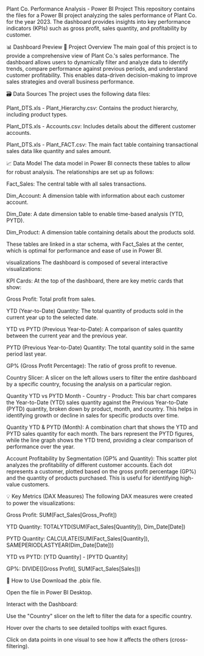 Plant Co. Performance Analysis - Power BI Project
This repository contains the files for a Power BI project analyzing the sales performance of Plant Co. for the year 2023. The dashboard provides insights into key performance indicators (KPIs) such as gross profit, sales quantity, and profitability by customer.

📊 Dashboard Preview
📖 Project Overview
The main goal of this project is to provide a comprehensive view of Plant Co.'s sales performance. The dashboard allows users to dynamically filter and analyze data to identify trends, compare performance against previous periods, and understand customer profitability. This enables data-driven decision-making to improve sales strategies and overall business performance.

🗃️ Data Sources
The project uses the following data files:

Plant_DTS.xls - Plant_Hierarchy.csv: Contains the product hierarchy, including product types.

Plant_DTS.xls - Accounts.csv: Includes details about the different customer accounts.

Plant_DTS.xls - Plant_FACT.csv: The main fact table containing transactional sales data like quantity and sales amount.

📈 Data Model
The data model in Power BI connects these tables to allow for robust analysis. The relationships are set up as follows:

Fact_Sales: The central table with all sales transactions.

Dim_Account: A dimension table with information about each customer account.

Dim_Date: A date dimension table to enable time-based analysis (YTD, PYTD).

Dim_Product: A dimension table containing details about the products sold.

These tables are linked in a star schema, with Fact_Sales at the center, which is optimal for performance and ease of use in Power BI.

visualizations
The dashboard is composed of several interactive visualizations:

KPI Cards: At the top of the dashboard, there are key metric cards that show:

Gross Profit: Total profit from sales.

YTD (Year-to-Date) Quantity: The total quantity of products sold in the current year up to the selected date.

YTD vs PYTD (Previous Year-to-Date): A comparison of sales quantity between the current year and the previous year.

PYTD (Previous Year-to-Date) Quantity: The total quantity sold in the same period last year.

GP% (Gross Profit Percentage): The ratio of gross profit to revenue.

Country Slicer: A slicer on the left allows users to filter the entire dashboard by a specific country, focusing the analysis on a particular region.

Quantity YTD vs PYTD Month - Country - Product: This bar chart compares the Year-to-Date (YTD) sales quantity against the Previous Year-to-Date (PYTD) quantity, broken down by product, month, and country. This helps in identifying growth or decline in sales for specific products over time.

Quantity YTD & PYTD (Month): A combination chart that shows the YTD and PYTD sales quantity for each month. The bars represent the PYTD figures, while the line graph shows the YTD trend, providing a clear comparison of performance over the year.

Account Profitability by Segmentation (GP% and Quantity): This scatter plot analyzes the profitability of different customer accounts. Each dot represents a customer, plotted based on the gross profit percentage (GP%) and the quantity of products purchased. This is useful for identifying high-value customers.

💡 Key Metrics (DAX Measures)
The following DAX measures were created to power the visualizations:

Gross Profit: SUM(Fact_Sales[Gross_Profit])

YTD Quantity: TOTALYTD(SUM(Fact_Sales[Quantity]), Dim_Date[Date])

PYTD Quantity: CALCULATE(SUM(Fact_Sales[Quantity]), SAMEPERIODLASTYEAR(Dim_Date[Date]))

YTD vs PYTD: [YTD Quantity] - [PYTD Quantity]

GP%: DIVIDE([Gross Profit], SUM(Fact_Sales[Sales]))

🚀 How to Use
Download the .pbix file.

Open the file in Power BI Desktop.

Interact with the Dashboard:

Use the "Country" slicer on the left to filter the data for a specific country.

Hover over the charts to see detailed tooltips with exact figures.

Click on data points in one visual to see how it affects the others (cross-filtering).
